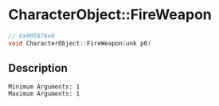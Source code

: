 # CharacterObject::FireWeapon
```c
// 0x005876e0
void CharacterObject::FireWeapon(unk p0)
```
## Description
```
Minimum Arguments: 1
Maximum Arguments: 1
```
